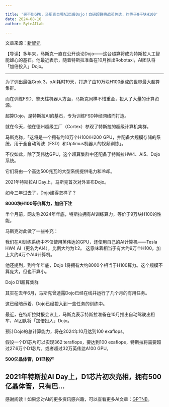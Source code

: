 ```yaml
---

title: '买不到GPU，马斯克自曝AI巨兽Dojo！自研超算挑战英伟达，约等于8千块H100'
date: 2024-08-10
author: ByteAILab

---
```


文章来源：[新智元](https://mp.weixin.qq.com/s/mamA92fmOExN-nJJkrTtEw)

【导读】多年来，马斯克一直在公开谈论Dojo——这台超算将成为特斯拉人工智能雄心的基石。他最近表示，随着特斯拉准备在10月推出Robotaxi，AI团队将「加倍投入」Dojo。

---
 

为了训出最强Grok 3，xAI耗时19天，打造了由10万块H100组成的世界最大超算集群。

而在训练FSD、擎天柱机器人方面，马斯克同样不惜重金，投入了大量的计算资源。

超算Dojo，是特斯拉AI的基石，专为训练FSD神经网络而打造。

就在今天，他在德州超级工厂（Cortex）参观了特斯拉的超级计算机集群。

马斯克称，「这将是一个拥有约10万个H100/H200 GPU，并配备大规模存储的系统，用于全自动驾驶（FSD）和Optimus机器人的视频训练」。

不仅如此，除了英伟达GPU，这个超算集群中还配备了特斯拉HW4、AI5、Dojo系统。

它们将由一个高达500兆瓦的大型系统提供电力和冷却。

2021年特斯拉AI Day上，马斯克首次对外宣布Dojo。

如今三年过去了，Dojo建得怎样了？

**8000块H100等价算力，加倍下注**

半个月前，网友称2024年年底，特斯拉拥有AI训练算力，等价于9万块H100的性能。

马斯克对此做了一些补充：

我们在AI训练系统中不仅使用英伟达的GPU，还使用自己的AI计算机——Tesla HW4 AI（更名为AI4），比例大约为1:2。
这意味着相当于有大约9万个H100，加上大约4万个AI4计算机。

他还提到，到今年年底，Dojo 1将拥有大约8000个相当于H100算力。这个规模不算庞大，但也不算小。

Dojo D1超算集群

其实在去年6月，马斯克曾透露Dojo已经在线并运行了几个月的有用任务。

这已经暗示着，Dojo已经投入到一些任务的训练中。

最近，在特斯拉财报会议上，马斯克表示特斯拉准备在10月推出自动驾驶出租车，AI团队将「加倍投入」Dojo。

预计Dojo的总计算能力，将在2024年10月达到100 exaflops。

假设一个D1芯片可以实现362 teraflops，要达到100 exaflops，特斯拉将需要超过27.6万个D1芯片，或者超过32万英伟达A100 GPU。

**500亿晶体管，D1已投产**

2021年特斯拉AI Day上，D1芯片初次亮相，拥有500亿晶体管，只有巴...
---
感谢阅读！如果您对AI的更多资讯感兴趣，可以查看更多AI文章：[GPTNB](https://gptnb.com)。